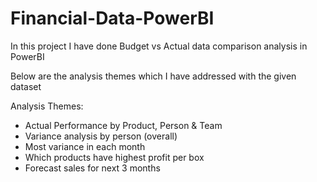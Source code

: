 # Financial-Data-PowerBI

In this project I have done Budget vs Actual data comparison analysis in PowerBI

Below are the analysis themes which I have addressed with the given dataset

Analysis Themes:

* Actual Performance by Product, Person & Team
* Variance analysis by person (overall)
* Most variance in each month
* Which products have highest profit per box
* Forecast sales for next 3 months
